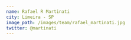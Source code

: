 ```yaml
---
name: Rafael R Martinati
city: Limeira - SP
image_path: /images/team/rafael_martinati.jpg
twitter: @martinati
---
```

